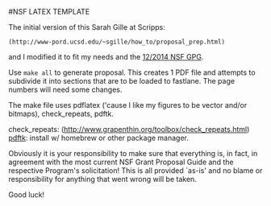 #NSF LATEX TEMPLATE

The initial version of this Sarah Gille at Scripps: 

	(http://www-pord.ucsd.edu/~sgille/how_to/proposal_prep.html)

and I modified it to fit my needs and the [12/2014 NSF GPG](http://www.nsf.gov/publications/pub_summ.jsp?ods_key=gpg).

Use `make all` to generate proposal. This creates 1 PDF file 
and attempts to subdivide it into sections that are to be loaded
to fastlane. The page numbers will need some changes.

The make file uses pdflatex ('cause I like my figures to be 
vector and/or bitmaps), check_repeats, pdftk.

check_repeats: (http://www.grapenthin.org/toolbox/check_repeats.html)
[pdftk](https://www.pdflabs.com/tools/pdftk-the-pdf-toolkit/): install w/ homebrew or other package manager.

Obviously it is your responsibility to make sure that everything
is, in fact, in agreement with the most current NSF Grant 
Proposal Guide and the respective Program's solicitation! 
This is all provided `as-is' and no blame or responsibility
for anything that went wrong will be taken.

Good luck!
